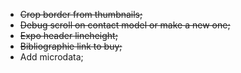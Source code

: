 - ~~Crop border from thumbnails;~~
- ~~Debug scroll on contact model or make a new one;~~
- ~~Expo header lineheight;~~
- ~~Bibliographie link to buy;~~
- Add microdata;